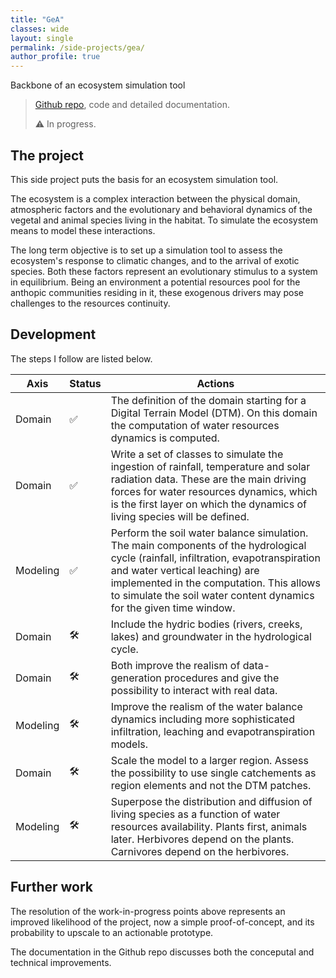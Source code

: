 ```yaml
---
title: "GeA"
classes: wide
layout: single
permalink: /side-projects/gea/
author_profile: true
---
```


Backbone of an ecosystem simulation tool 

> [Github repo](https://github.com/MatteoZambra/gea), code and detailed documentation.
>
> ⚠️ In progress.

## The project
This side project puts the basis for an ecosystem simulation tool.

The ecosystem is a complex interaction between the physical domain, atmospheric factors and the evolutionary and behavioral dynamics of the vegetal and animal species living in the habitat. To simulate the ecosystem means to model these interactions.

The long term objective is to set up a simulation tool to assess the ecosystem's response to climatic changes, and to the arrival of exotic species. Both these factors represent an evolutionary stimulus to a system in equilibrium. Being an environment a potential resources pool for the anthopic communities residing in it, these exogenous drivers may pose challenges to the resources continuity.

## Development

The steps I follow are listed below.

| Axis | Status | Actions |
| --- | --- | --- |
| Domain | ✅ | The definition of the domain starting for a Digital Terrain Model (DTM). On this domain the computation of water resources dynamics is computed. |
| Domain | ✅ | Write a set of classes to simulate the ingestion of rainfall, temperature and solar radiation data. These are the main driving forces for water resources dynamics, which is the first layer on which the dynamics of living species will be defined. |
| Modeling | ✅ | Perform the soil water balance simulation. The main components of the hydrological cycle (rainfall, infiltration, evapotranspiration and water vertical leaching) are implemented in the computation. This allows to simulate the soil water content dynamics for the given time window. |
| Domain | 🛠️ | Include the hydric bodies (rivers, creeks, lakes) and groundwater in the hydrological cycle. |
| Domain | 🛠️ | Both improve the realism of data-generation procedures and give the possibility to interact with real data. |
| Modeling | 🛠️ | Improve the realism of the water balance dynamics including more sophisticated infiltration, leaching and evapotranspiration models. |
| Domain | 🛠️ | Scale the model to a larger region. Assess the possibility to use single catchements as region elements and not the DTM patches. |
| Modeling | 🛠️ | Superpose the distribution and diffusion of living species as a function of water resources availability. Plants first, animals later. Herbivores depend on the plants. Carnivores depend on the herbivores. |

## Further work
The resolution of the work-in-progress points above represents an improved likelihood of the project, now a simple proof-of-concept, and its probability to upscale to an actionable prototype.

The documentation in the Github repo discusses both the conceputal and technical improvements.